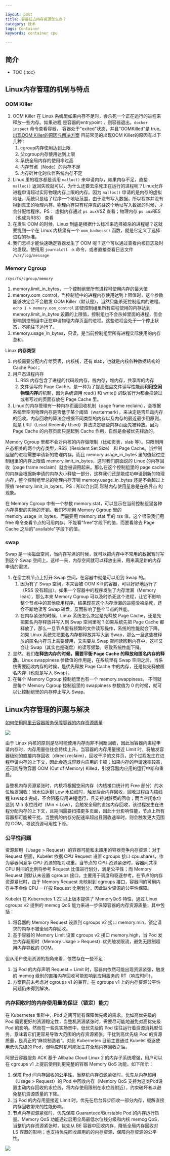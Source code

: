 ```yaml
---

layout: post
title: 容器狂占内存资源怎么办？
category: 技术
tags: Container
keywords: container cpu

---
```


## 简介

* TOC
{:toc}

## Linux内存管理的机制与特点

### OOM Killer

1. OOM Killer 在 Linux 系统里如果内存不足时，会杀死一个正在运行的进程来释放一些内存。如果进程 是容器的entrypoint ，则容器退出。`docker inspect` 命令查看容器， 容器处于"exited"状态，并且"OOMKilled"是 true。[出现OOM Killer的原因与解决方案](https://help.aliyun.com/zh/alinux/support/causes-of-and-solutions-to-the-issue-of-oom-killer-being-triggered) 目前常见的出现OOM Killer的原因有以下几种：
    1. cgroup内存使用达到上限
    2. 父cgroup内存使用达到上限
    3. 系统全局内存的使用率过高
    4. 内存节点（Node）的内存不足
    5. 内存碎片化时伙伴系统内存不足
2. Linux 里的程序都是调用 `malloc()` 来申请内存，如果内存不足，直接`malloc()` 返回失败就可以，为什么还要去杀死正在运行的进程呢？Linux允许进程申请超过实际物理内存上限的内存。因为 `malloc()` 申请的是内存的虚拟地址，系统只是给了程序一个地址范围，由于没有写入数据，所以程序并没有得到真正的物理内存。物理内存只有程序真的往这个地址写入数据的时候，才会分配给程序。PS： 虚拟内存通过 `ps aux`VSZ 查看；物理内存 `ps aux`RES（也成为RSS） 查看
3. 在发生 OOM 的时候，Linux 到底是根据什么标准来选择被杀的进程呢？这就要提到一个在 Linux 内核里有一个 `oom_badness()` 函数，就是它定义了选择进程的标准。
4. 我们怎样才能快速确定容器发生了 OOM 呢？这个可以通过查看内核日志及时地发现。使用用 `journalctl -k` 命令，或者直接查看日志文件 `/var/log/message`

### Memory Cgroup

`/sys/fs/cgroup/memory`

1. memory.limit_in_bytes，一个控制组里所有进程可使用内存的最大值
2. memory.oom_control，当控制组中的进程内存使用达到上限值时，这个参数能够决定会不会触发 OOM Killer（默认是），当然只能杀死控制组内的进程。`echo 1 > memory.oom_control` 即使控制组里所有进程使用的内存达到 memory.limit_in_bytes 设置的上限值，控制组也不会杀掉里面的进程，但会影响到控制组中正在申请物理内存页面的进程。这些进程会处于一个停止状态，不能往下运行了。
3. memory.usage_in_bytes，只读，是当前控制组里所有进程实际使用的内存总和。

Linux **内存类型**

1. 内核需要分配内存给页表，内核栈，还有 slab，也就是内核各种数据结构的 Cache Pool；
2. 用户态进程内存
    1. RSS 内存包含了进程的代码段内存，栈内存，堆内存，共享库的内存 
    2. 文件读写的 Page Cache。是一种为了提高磁盘文件读写性能而**利用空闲物理内存**的机制，因为系统调用 read() 和 write() 的缺省行为都会把读过或者写过的页面存放在 Page Cache 里。
3. Linux 的内存管理有一种内存页面回收机制（page frame reclaim），会根据系统里空闲物理内存是否低于某个阈值（wartermark），来决定是否启动内存的回收。内存回收的算法会根据不同类型的内存以及内存的最近最少用原则，就是 LRU（Least Recently Used）算法决定哪些内存页面先被释放。因为 Page Cache 的内存页面只是起到 Cache 作用，自然是会被优先释放的。

Memory Cgroup 里都不会对内核的内存做限制（比如页表，slab 等）。只限制用户态相关的两个内存类型，RSS（Resident Set Size） 和 Page Cache。当控制组里的进程需要申请新的物理内存，而且 memory.usage_in_bytes 里的值超过控制组里的内存上限值 memory.limit_in_bytes，这时我们前面说的 Linux 的内存回收（page frame reclaim）就会被调用起来。那么在这个控制组里的 page cache 的内存会根据新申请的内存大小释放一部分，这样我们还是能成功申请到新的物理内存，整个控制组里总的物理内存开销 memory.usage_in_bytes 还是不会超过上限值 memory.limit_in_bytes。PS：所以会出现 容器内存使用量总是在临界点 的现象。

在 Memory Cgroup 中有一个参数 memory.stat，可以显示在当前控制组里各种内存类型的实际的开销。我们不能用 Memory Cgroup 里的 memory.usage_in_bytes，而需要用 memory.stat 里的 rss 值。这个很像我们用 free 命令查看节点的可用内存，不能看"free"字段下的值，而要看除去 Page Cache 之后的"available"字段下的值。

### swap

Swap 是一块磁盘空间，当内存写满的时候，就可以把内存中不常用的数据暂时写到这个 Swap 空间上。这样一来，内存空间就可以释放出来，用来满足新的内存申请的需求。

1. 在宿主机节点上打开 Swap 空间，在容器中就是可以用到 Swap 的。
    1. 因为有了 Swap 空间，本来会被 OOM Kill 的容器，可以好好地运行了（RSS 没有超出）。如果一个容器中的程序发生了内存泄漏（Memory leak），那么本来 Memory Cgroup 可以及时杀死这个进程，让它不影响整个节点中的其他应用程序。结果现在这个内存泄漏的进程没被杀死，还会不断地读写 Swap 磁盘，反而影响了整个节点的性能。
    2. 在内存紧张的时候，Linux 系统怎么决定是先释放 Page Cache，还是先把匿名内存释放并写入到 Swap 空间里呢？如果系统先把 Page Cache 都释放了，那么一旦节点里有频繁的文件读写操作，系统的性能就会下降。如果 Linux 系统先把匿名内存都释放并写入到 Swap，那么一旦这些被释放的匿名内存马上需要使用，又需要从 Swap 空间读回到内存中，这样又会让 Swap（其实也是磁盘）的读写频繁，导致系统性能下降。
2. 显然，我们**在释放内存的时候，需要平衡 Page Cache 的释放和匿名内存的释放**。Linux swappiness 参数值的作用是，在系统里有 Swap 空间之后，当系统需要回收内存的时候，是优先释放 Page Cache 中的内存，还是优先释放匿名内存（也就是写入 Swap）。
3. 在每个 Memory Cgroup 控制组里也有一个 memory.swappiness。 不同就是每个 Memory Cgroup 控制组里的 swappiness 参数值为 0 的时候，就可以让控制组里的内存停止写入 Swap。

## Linux内存管理的问题与解决

[如何使用阿里云容器服务保障容器的内存资源质量](https://mp.weixin.qq.com/s/bYbM_XJQ6c5Z08Q21bDnSg)

![](/public/upload/container/k8s_cgroup.png)

由于 Linux 内核的原则是尽可能使用内存而非不间断回收，因此当容器内进程申请内存时，内存用量往往会持续上升。当容器的内存用量接近 Limit 时，将触发容器级别的直接内存回收（direct reclaim），回收干净的文件页，这个过程发生在进程申请内存的上下文，因此会造成容器内应用的卡顿；如果内存的申请速率较高，还可能导致容器 OOM (Out of Memory) Killed，引发容器内应用的运行中断和重启。

当整机内存资源紧张时，内核将根据空闲内存（内核接口统计的 Free 部分）的水位触发回收：当水位达到 Low 水位线时，触发后台内存回收，回收过程由内核线程 kswapd 完成，不会阻塞应用进程运行，且支持对脏页的回收；而当空闲水位达到 Min 水位线时（Min < Low），会触发全局的直接内存回收，该过程发生在进程分配内存的上下文，且期间需要扫描更多页面，因此十分影响性能，节点上所有容器都可能被干扰。当整机的内存分配速率超出且回收速率时，则会触发更大范围的 OOM，导致资源可用性下降。

### 公平性问题

资源超用（Usage > Request）的容器可能和未超用的容器竞争内存资源：对于 Request 层面，Kubelet 依据 CPU Request 设置 cgroups 接口 cpu.shares，作为容器间竞争 CPU 资源的相对权重，当节点的 CPU 资源紧张时，容器间共享 CPU 时间的比例将参考 Request 比值进行划分，满足公平性；而 Memory Request 则默认未设置 cgroups 接口，主要用于调度和驱逐参考。在节点的内存资源紧张时，由于 Memory Request 未映射到 cgroups 接口，容器间的可用内存并不会像 CPU 一样按 Request 比例划分，因此缺少资源的公平性保障。

Kubelet 在 Kubernetes 1.22 以上版本提供了 MemoryQoS 特性，通过 Linux cgroups v2 提供的 memcg QoS 能力来进一步保障容器的内存资源质量，其中包括：

1. 将容器的 Memory Request 设置到 cgroups v2 接口 memory.min，锁定请求的内存不被全局内存回收。
2. 基于容器的 Memory Limit 设置 cgroups v2 接口 memory.high，当 Pod 发生内存超用时（Memory Usage > Request）优先触发限流，避免无限制超用内存导致的 OOM。

但从用户使用资源的视角来看，依然存在一些不足：
1. 当 Pod 的内存声明 Request = Limit 时，容器内依然可能出现资源紧张，触发的 memcg 级别的直接内存回收可能影响到应用服务的 RT（响应时间）。
2. 方案目前未考虑对 cgroups v1 的兼容，在 cgroups v1 上的内存资源公平性问题仍未得到解决。

### 内存回收时的内存使用量的保证（锁定）能力

在 Kubernetes 集群中，Pod 之间可能有保障优先级的需求。比如高优先级的 Pod 需要更好的资源稳定性，当整机资源紧张时，需要尽可能地避免对高优先级 Pod 的影响。然而在一些真实场景中，低优先级的 Pod 往往运行着资源消耗型任务，意味着它们更容易导致大范围的内存资源紧张，干扰到高优先级 Pod 的资源质量，是真正的“麻烦制造者”。对此 Kubernetes 目前主要通过 Kubelet 驱逐使用低优先级的 Pod，但响应时机可能发生在全局内存回收之后。

阿里云容器服务 ACK 基于 Alibaba Cloud Linux 2 的内存子系统增强，用户可以在 cgroups v1 上提前使用到更完整的容器 Memory QoS 功能，如下所示：

1. 保障 Pod 间内存回收的公平性，当整机内存资源紧张时，优先从内存超用（Usage > Request）的 Pod 中回收内存（Memory QoS 支持为这类Pod设置主动内存回收的水位线，将内存使用限制在水位线附近），约束破坏者以避免整机资源质量的下降。
2. 当 Pod 的内存用量接近 Limit 时，优先在后台异步回收一部分内存，缓解直接内存回收带来的性能影响。
3. 节点内存资源紧张时，优先保障 Guaranteed/Burstable Pod 的内存运行质量。Memory QoS 功能通过启用全局最低水位线分级和内核 memcg QoS，当整机内存资源紧张时，优先从 BE 容器中回收内存，降低全局内存回收对 LS 容器的影响；也支持优先回收超用的的内存资源，保障内存资源的公平性。

  ![](/public/upload/container/memory_watermark.png)